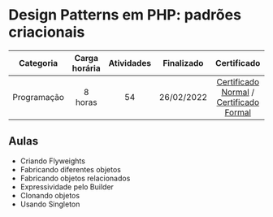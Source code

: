 # Design Patterns em PHP: padrões criacionais

Categoria | Carga horária | Atividades | Finalizado | Certificado |
:-:|:-:|:-:|:-:|:-:|
Programação | 8 horas | 54 | 26/02/2022 | [Certificado Normal](https://cursos.alura.com.br/certificate/ffdc90f6-36cd-493a-89ca-9743ac40bd3d) / [Certificado Formal](https://cursos.alura.com.br/user/rodineicosta/course/php-design-pattern-criacional/formalCertificate)

## Aulas

- Criando Flyweights
- Fabricando diferentes objetos
- Fabricando objetos relacionados
- Expressividade pelo Builder
- Clonando objetos
- Usando Singleton
